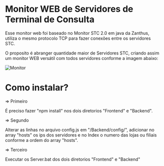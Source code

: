 # Monitor WEB de Servidores de Terminal de Consulta
 
 Esse monitor web foi baseado no Monitor STC 2.0 em java da Zanthus, utiliza o mesmo protocolo TCP para fazer conexões entre os servidores STC.
 
 O proposito é abranger quantidade maior de Servidores STC, criando assim um monitor WEB versátil com todos servidores conforme a imagem abaixo:
 
![Monitor](https://user-images.githubusercontent.com/51725293/138987750-de33bb38-b51a-4b2a-a701-d83504e771f6.png)


# Como instalar?

=> Primeiro 

É preciso fazer "npm install" nos dois diretorios "Frontend" e "Backend".

=> Segundo

Alterar as linhas no arquivo config.js em "/Backend/config/", adicionar no array "hosts" os ips dos servidores e no Index o numero das lojas ou filiais conforme a ordem do array "hosts".

=> Terceiro

Executar os Server.bat dos dois diretorios "Frontend" e "Backend" 

